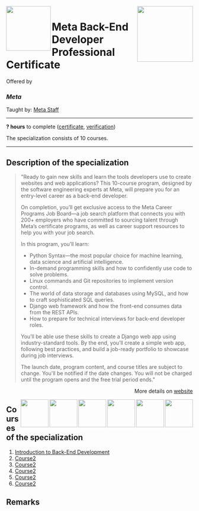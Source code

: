 <a href="https://www.coursera.org/professional-certificates/meta-back-end-developer">
  <img src="/img/Meta_Back-End_Developer_Specialization.avif" width="150" align="right">
</a>

<img src="https://brandlogos.net/wp-content/uploads/2021/10/Meta-logo.svg" width="120" height="120" align="left">

# Meta Back-End Developer Professional Certificate

Offered by 
### *Meta*

Taught by: [Meta Staff](https://www.coursera.org/instructor/~30575670)

---

**? hours** to complete ([certificate](./Certificate/cert.pdf), [verification](verification_link))

The specialization consists of 10 courses. 

---

## Description of the specialization

>"Ready to gain new skills and learn the tools developers use to create websites and web applications? This 10-course program, designed by the software engineering experts at  Meta, will prepare you for an entry-level career as a back-end developer. 
>
>On completion, you’ll get exclusive access to the Meta Career Programs Job Board—a job search platform that connects you with 200+ employers who have committed to sourcing talent through Meta’s certificate programs, as well as career support resources to help you with your job search.
>
>In this program, you’ll learn:
>- Python Syntax—the most popular choice for machine learning, data science and artificial intelligence.
>- In-demand programming skills and how to confidently use code to solve problems. 
>- Linux commands and Git repositories to implement version control.
>- The world of data storage and databases using MySQL, and how to craft sophisticated SQL queries. 
>- Django web framework and how the front-end consumes data from the REST APIs. 
>- How to prepare for technical interviews for back-end developer roles.
>
>You’ll be able use these skills to create a Django web app using industry-standard tools. By the end, you’ll create a simple web app, following best practices, and build a job-ready portfolio to showcase during job interviews.  
>
>The launch date, program content, and course titles are subject to change. You'll be notified if the date changes. You will not be charged until the program opens and the free trial period ends."

<p align="right">More details on <a href="https://www.coursera.org/professional-certificates/meta-back-end-developer">website</a></p>

<a href="course6_homepage">
  <img src="/img/course6_logo" width="75" align="right">
</a>
<a href="course5_homepage">
  <img src="/img/course5_logo" width="75" align="right">
</a>
<a href="course4_homepage">
  <img src="/img/course4_logo" width="75" align="right">
</a>
<a href="course3_homepage">
  <img src="/img/course3_logo" width="75" align="right">
</a>
<a href="course2_homepage">
  <img src="/img/course2_logo" width="75" align="right">
</a>
<a href="course1_homepage">
  <img src="/img/course1_logo" width="75" align="right">
</a>

## Courses of the specialization

1. [Introduction to Back-End Development](./Introduction%20to%20Back-End%20Development)
2. [Course2](./course2_folder)
3. [Course2](./course3_folder)
4. [Course2](./course4_folder)
5. [Course2](./course5_folder)
6. [Course2](./course6_folder)

## Remarks
